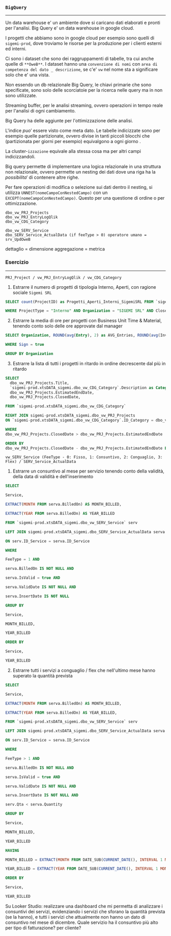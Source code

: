 ### `BigQuery`
---
Un data warehouse e' un ambiente dove si caricano dati elaborati e pronti per l'analisi. Big Query e' un data warehouse in google cloud.

I progetti che abbiamo sono in google cloud per esempio sono quelli di `sigemi-prod`, dove troviamo le risorse per la produzione per i clienti esterni ed interni.

Ci sono i dataset che sono dei raggruppamenti di tabelle, tra cui anche quelle di `**OweB**`. I dataset hanno una `convenzione di nomi`  con `area di competenza del dato _ descrizione`, se c'e' `vw` nel nome sta a significare solo che e' una vista.

Non essendo un db relazionale Big Query, le chiavi primarie che sono specificate, sono solo delle scorciatoie per la ricerca nelle query ma in non sono utilizzate.

Streaming buffer, per le analisi streaming, ovvero operazioni in tempo reale per l'analisi di ogni cambiamento.

Big Query ha delle aggiunte per l'ottimizzazione delle analisi.

L'indice $puo'$ essere visto come meta dato. Le tabelle indicizzate sono per esempio quelle partizionate, ovvero divise in tanti piccoli blocchi che (partizionata per giorni per esempio) equivalgono a ogni giorno .

La cluster-`izzazione` equivale alla stessa cosa ma per altri campi indicizzandoli.

Big query permette di implementare una logica relazionale in una struttura non relazionale, ovvero permette un nesting dei dati dove una riga ha la $possibilita'$ di contenere altre righe.

Per fare operazioni di modifica o selezione sui dati dentro il nesting, si utilizza `UNNEST(nomeCampoConNestedCampo)` con un `EXCEPT(nomeCampoConNestedCampo)`. Questo per una questione di ordine o per ottimizzazione.

```
dbo_vw_PRJ_Projects
dbo_vw_PRJ_EntryLogQlik
dbo_vw_CDG_Category

dbo_vw_SERV_Service
dbo_SERV_Service_ActualData (if feeType > 0) operatore umano = srv_UpdOweB
```

dettaglio = dimensione
aggregazione = metrica
### Esercizio
---
`PRJ_Project / vw_PRJ_EntryLogQlik / vw_CDG_Category  `
1. Estrarre il numero di progetti di tipologia Interno, Aperti, con ragione sociale `Sigemi SRL`  

```sql
SELECT count(ProjectID) as Progetti_Aperti_Interni_SigemiSRL FROM `sigemi-prod.xtsDATA_sigemi.dbo_vw_PRJ_Projects`

WHERE ProjectType = "Interno" AND Organization = "SIGEMI SRL" AND Closed = false
``` 

2. Estrarre la media di ore per progetti con Business Unit Time & Material, tenendo conto solo delle ore approvate dal manager  

```sql
SELECT Organization, ROUND(avg(Entry), 2) as AVG_Entries, ROUND(avg(InvoicedEntry), 2) as AVG_Invoiced_Entries FROM `sigemi-prod.xtsDATA_sigemi.dbo_vw_PRJ_EntryLogQlik`

WHERE Sign = true

GROUP BY Organization
```

3. Estrarre la lista di tutti i progetti in ritardo in ordine decrescente dal più in ritardo  

```sql
SELECT 
  dbo_vw_PRJ_Projects.Title,
  `sigemi-prod.xtsDATA_sigemi.dbo_vw_CDG_Category`.Description as Category,
  dbo_vw_PRJ_Projects.EstimatedEndDate,
  dbo_vw_PRJ_Projects.ClosedDate,

FROM `sigemi-prod.xtsDATA_sigemi.dbo_vw_CDG_Category`

RIGHT JOIN sigemi-prod.xtsDATA_sigemi.dbo_vw_PRJ_Projects
ON `sigemi-prod.xtsDATA_sigemi.dbo_vw_CDG_Category`.ID_Category = dbo_vw_PRJ_Projects.ID_Category

WHERE 
dbo_vw_PRJ_Projects.ClosedDate > dbo_vw_PRJ_Projects.EstimatedEndDate

ORDER BY 
dbo_vw_PRJ_Projects.ClosedDate - dbo_vw_PRJ_Projects.EstimatedEndDate DESC
```
  
`vw_SERV_Service (FeeType - 0: Fisso, 1: Consuntivo, 2: Conguaglio, 3: Flex) / SERV_Service_ActualData  `
1. Estrarre un consuntivo al mese per servizio tenendo conto della validità, della data di validità e dell'inserimento  

```sql
SELECT

Service,

EXTRACT(MONTH FROM serva.BilledOn) AS MONTH_BILLED,

EXTRACT(YEAR FROM serva.BilledOn) AS YEAR_BILLED

FROM `sigemi-prod.xtsDATA_sigemi.dbo_vw_SERV_Service` serv

LEFT JOIN sigemi-prod.xtsDATA_sigemi.dbo_SERV_Service_ActualData serva

ON serv.ID_Service = serva.ID_Service

WHERE

FeeType = 1 AND

serva.BilledOn IS NOT NULL AND

serva.IsValid = true AND

serva.ValidDate IS NOT NULL AND

serva.InsertDate IS NOT NULL

GROUP BY

Service,

MONTH_BILLED,

YEAR_BILLED

ORDER BY

Service,

YEAR_BILLED
```

2. Estrarre tutti i servizi a conguaglio / flex che nell'ultimo mese hanno superato la quantità prevista  

```sql
SELECT

Service,

EXTRACT(MONTH FROM serva.BilledOn) AS MONTH_BILLED,

EXTRACT(YEAR FROM serva.BilledOn) AS YEAR_BILLED,

FROM `sigemi-prod.xtsDATA_sigemi.dbo_vw_SERV_Service` serv

LEFT JOIN sigemi-prod.xtsDATA_sigemi.dbo_SERV_Service_ActualData serva

ON serv.ID_Service = serva.ID_Service

WHERE

FeeType > 1 AND

serva.BilledOn IS NOT NULL AND

serva.IsValid = true AND

serva.ValidDate IS NOT NULL AND

serva.InsertDate IS NOT NULL AND

serv.Qta < serva.Quantity

GROUP BY

Service,

MONTH_BILLED,

YEAR_BILLED

HAVING

MONTH_BILLED = EXTRACT(MONTH FROM DATE_SUB(CURRENT_DATE(), INTERVAL 1 MONTH)) AND

YEAR_BILLED = EXTRACT(YEAR FROM DATE_SUB(CURRENT_DATE(), INTERVAL 1 MONTH))

ORDER BY

Service,

YEAR_BILLED
```

Su Looker Studio: realizzare una dashboard che mi permetta di analizzare i consuntivi dei servizi, evidenziando i servizi che sforano la quantità prevista (se la hanno), e tutti i servizi che attualmente non hanno un dato di consuntivo nel mese di dicembre. Quale servizio ha il consuntivo più alto per tipo di fatturazione? per cliente?